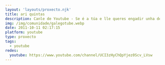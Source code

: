 ```yaml
---
layout: 'layouts/proxecto.njk'
title: ari quintas
description: Canle de Youtube - Se é a túa e lle queres engadir unha descripción e etiquetas, ponte en contacto con nós.
img: /img/comunidade/galegotube.webp
date: 2011-10-11 02:17:15
platform: youtube
type: proxecto
tags:
  - youtube
redes:
  youtube: https://www.youtube.com/channel/UCI3zHyChQpYjez0Scv_LVsw
---
```


